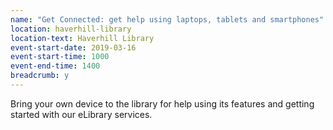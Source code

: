 ```yaml
---
name: "Get Connected: get help using laptops, tablets and smartphones"
location: haverhill-library
location-text: Haverhill Library
event-start-date: 2019-03-16
event-start-time: 1000
event-end-time: 1400
breadcrumb: y
---
```


Bring your own device to the library for help using its features and getting started with our eLibrary services.
